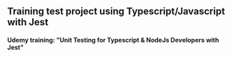 ## **Training test project using Typescript/Javascript with Jest**

#### **Udemy training**: "Unit Testing for Typescript & NodeJs Developers with Jest"

